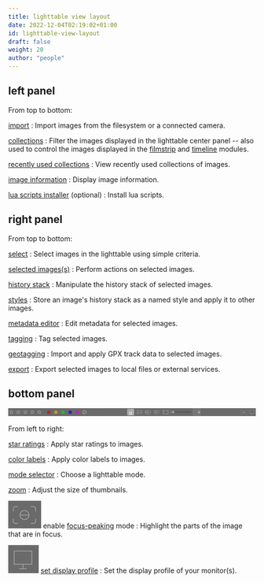 ```yaml
---
title: lighttable view layout
date: 2022-12-04T02:19:02+01:00
id: lighttable-view-layout
draft: false
weight: 20
author: "people"
---
```


## left panel

From top to bottom:

[import](../../modules/utility-modules/lighttable/import.md)
: Import images from the filesystem or a connected camera.

[collections](../../modules/utility-modules/shared/collections.md)
: Filter the images displayed in the lighttable center panel -- also used to control the images displayed in the [filmstrip](../../modules/utility-modules/shared/filmstrip.md) and [timeline](../../../modules/utility-modules/lighttable/timeline.md) modules.

[recently used collections](../../modules/utility-modules/shared/recent-collections.md)
: View recently used collections of images.

[image information](../../modules/utility-modules/shared/image-information.md)
: Display image information.

[lua scripts installer](../../modules/utility-modules/lighttable/lua-scripts-installer.md) (optional)
: Install lua scripts.

## right panel

From top to bottom:

[select](../../modules/utility-modules/lighttable/select.md)
: Select images in the lighttable using simple criteria.

[selected images(s)](../../modules/utility-modules/lighttable/selected-image.md)
: Perform actions on selected images.

[history stack](../../modules/utility-modules/lighttable/history-stack.md)
: Manipulate the history stack of selected images.

[styles](../../modules/utility-modules/lighttable/styles.md)
: Store an image's history stack as a named style and apply it to other images.

[metadata editor](../../modules/utility-modules/shared/metadata-editor.md)
: Edit metadata for selected images.

[tagging](../../modules/utility-modules/shared/tagging.md)
: Tag selected images.

[geotagging](../../modules/utility-modules/shared/geotagging.md)
: Import and apply GPX track data to selected images.

[export](../../modules/utility-modules/shared/export.md)
: Export selected images to local files or external services.

## bottom panel

![lighttable-bottom-panel](./lighttable-view-layout/lighttable-bottom-panel.png#w100)

From left to right:

[star ratings](./digital-asset-management/star-color.md)
: Apply star ratings to images.

[color labels](./digital-asset-management/star-color.md)
: Apply color labels to images.

[mode selector](./lighttable-modes/_index.md)
: Choose a lighttable mode.

[zoom](./lighttable-modes/filemanager.md)
: Adjust the size of thumbnails.

![focus icon](./lighttable-view-layout/lighttable-bottom-panel_focus.png#icon) enable [focus-peaking](../../modules/utility-modules/shared/focus-peaking.md) mode
: Highlight the parts of the image that are in focus.

![display icon](./lighttable-view-layout/lighttable-bottom-panel_display.png#icon) [set display profile](../../color-management/display-profile.md)
: Set the display profile of your monitor(s).
